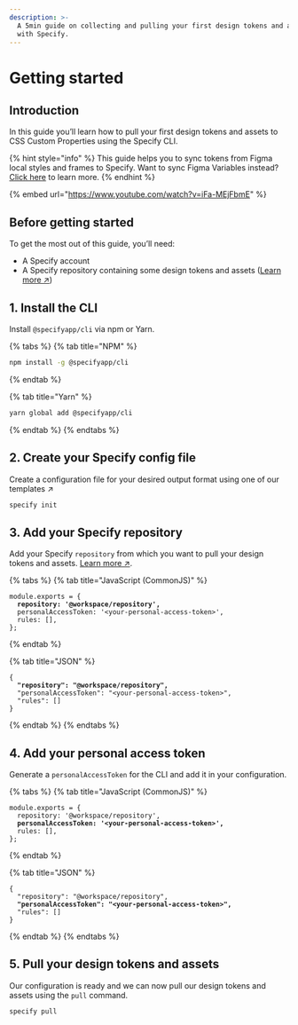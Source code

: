 ```yaml
---
description: >-
  A 5min guide on collecting and pulling your first design tokens and assets
  with Specify.
---
```


# Getting started

## Introduction

In this guide you’ll learn how to pull your first design tokens and assets to CSS Custom Properties using the Specify CLI.

{% hint style="info" %}
This guide helps you to sync tokens from Figma local styles and frames to Specify. Want to sync Figma Variables instead? [Click here](../advanced-repository/getting-started.md) to learn more.
{% endhint %}

{% embed url="https://www.youtube.com/watch?v=iFa-MEjFbmE" %}

## Before getting started

To get the most out of this guide, you’ll need:

* A Specify account
* A Specify repository containing some design tokens and assets ([Learn more ↗](glossary.md#repository))

## 1. Install the CLI

Install `@specifyapp/cli` via npm or Yarn.

{% tabs %}
{% tab title="NPM" %}
```bash
npm install -g @specifyapp/cli
```
{% endtab %}

{% tab title="Yarn" %}
```bash
yarn global add @specifyapp/cli
```
{% endtab %}
{% endtabs %}

## 2. Create your Specify config file

Create a configuration file for your desired output format using one of our templates ↗️

```bash
specify init
```

## 3. Add your Specify repository

Add your Specify `repository` from which you want to pull your design tokens and assets. [Learn more ↗](https://specify.gitbook.io/specify-documentation/usage/cli#commands).

{% tabs %}
{% tab title="JavaScript (CommonJS)" %}
<pre class="language-javascript" data-line-numbers><code class="lang-javascript">module.exports = {
<strong>  repository: '@workspace/repository',
</strong>  personalAccessToken: '&#x3C;your-personal-access-token>',
  rules: [],
};
</code></pre>
{% endtab %}

{% tab title="JSON" %}
<pre class="language-json" data-line-numbers><code class="lang-json">{
<strong>  "repository": "@workspace/repository",
</strong>  "personalAccessToken": "&#x3C;your-personal-access-token>",
  "rules": []
}
</code></pre>
{% endtab %}
{% endtabs %}

## 4. Add your personal access token

Generate a `personalAccessToken` for the CLI and add it in your configuration.

{% tabs %}
{% tab title="JavaScript (CommonJS)" %}
<pre class="language-javascript" data-line-numbers><code class="lang-javascript">module.exports = {
  repository: '@workspace/repository',
<strong>  personalAccessToken: '&#x3C;your-personal-access-token>',
</strong>  rules: [],
};
</code></pre>
{% endtab %}

{% tab title="JSON" %}
<pre class="language-json" data-line-numbers><code class="lang-json">{
  "repository": "@workspace/repository",
<strong>  "personalAccessToken": "&#x3C;your-personal-access-token>",
</strong>  "rules": []
}
</code></pre>
{% endtab %}
{% endtabs %}

## 5. Pull your design tokens and assets

Our configuration is ready and we can now pull our design tokens and assets using the `pull` command.

```bash
specify pull
```
